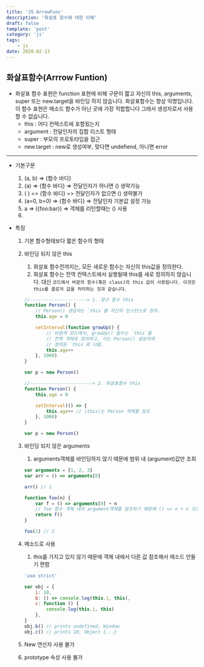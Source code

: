 ```yaml
---
title: 'JS ArrowFunc'
description: '화살표 함수에 대한 이해'
draft: false
template: 'post'
category: 'js'
tags:
    - js
date: 2020-02-13
---
```


## 화살표함수(Arrrow Funtion)

-   화살표 함수 표현은 function 표현에 비해 구문이 짧고 자신의 this, arguments, super 또는 new.target을 바인딩 하지 않습니다. 화살표함수는 항상 익명입니다. 이 함수 표현은 메소드 함수가 아닌 곳에 가장 적합합니다 그래서 생성자로서 사용할 수 없습니다.
    -   this : 어디 컨택스트에 포함됬는지
    -   argument : 전달인자의 집합 리스트 형태
    -   super : 부모의 프로토타입을 접근
    -   new.target : new로 생성여부, 맞다면 undefiend, 아니면 error

---

-   기본구문

    1. (a, b) => {함수 바디}
    2. (a) => {함수 바디} => 전달인자가 하나면 () 생략가능
    3. ( ) => {함수 바디} => 전달인자가 없으면 () 생략불가
    4. (a=0, b=0) => {함수 바디} => 전달인자 기본값 설정 가능
    5. a => ({foo:bar}) => 객체를 리턴할때는 () 사용
    6.

-   특징

    1. 기본 함수형태보다 짧은 함수의 형태
    2. 바인딩 되지 않은 this

        1. 화살표 함수전까지는, 모든 새로운 함수는 자신의 this값을 정의한다.
        2. 화살표 함수는 전역 컨텍스트에서 실행될때 this를 새로 정의하지 않습니다. 대신 `코드에서 바깥의 함수(혹은 class)의 this 값이 사용됩니다. 이것은 this를 클로저 값을 처리하는 것과 같습니다`.

        ```js
        //---------------------> 1. 정규 함수 this
        function Person() {
            // Person() 생성자는 `this`를 자신의 인스턴스로 정의.
            this.age = 0

            setInterval(function growUp() {
                // 비엄격 모드에서, growUp() 함수는 `this`를
                // 전역 객체로 정의하고, 이는 Person() 생성자에
                // 정의된 `this`와 다름.
                this.age++
            }, 1000)
        }

        var p = new Person()

        //-----------------------> 2. 화살표함수 this
        function Person() {
            this.age = 0

            setInterval(() => {
                this.age++ // |this|는 Person 객체를 참조
            }, 1000)
        }

        var p = new Person()
        ```

    3. 바인딩 되지 않은 arguments

        1. arguments객체를 바인딩하지 않기 때문에 범위 내 (argument)값만 조회

        ```js
        var arguments = [1, 2, 3]
        var arr = () => arguments[0]

        arr() // 1

        function foo(n) {
            var f = () => arguments[0] + n
            // foo 함수 객체 내의 argument객체를 참조하기 때문에 () => n + n 으로 생각하면 된다.
            return f()
        }

        foo(1) // 2
        ```

    4. 메소드로 사용

        1. this를 가지고 있지 않기 때문에 객체 내에서 다른 값 참조해서 메소드 만들기 편함

        ```js
        'use strict'

        var obj = {
            i: 10,
            b: () => console.log(this.i, this),
            c: function () {
                console.log(this.i, this)
            },
        }
        obj.b() // prints undefined, Window
        obj.c() // prints 10, Object {...}
        ```

    5. New 연산자 사용 불가
    6. prototype 속성 사용 불가
